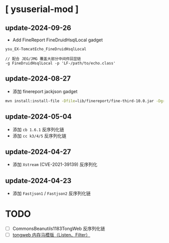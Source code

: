 # [  ysuserial-mod  ]

## update-2024-09-26

 - Add FineReport FineDruidHsqlLocal gadget

```text
ysu_EX-TomcatEcho_FineDruidHsqlLocal

// 配合 JEG/JMG 覆盖大部分中间件回显链
-g FineDruidHsqlLocal -p 'LF-/path/to/echo.class'
```

## update-2024-08-27

 - 添加 finereport jackjson gadget

```bash
mvn install:install-file -Dfile=lib/finereport/fine-third-10.0.jar -DgroupId=com.fr -DartifactId=fine-third -Dversion=10 -Dpackaging=jar
```

## update-2024-05-04

 - 添加 `cb 1.6.1` 反序列化链
 - 添加 `cc k3/4/5` 反序列化链

## update-2024-04-27

 - 添加 `Xstream` (CVE-2021-39139) 反序列化

## update-2024-04-23

 - 添加 `Fastjson1` / `Fastjson2` 反序列化链


# TODO
- [ ] CommonsBeanutils1183TongWeb 反序列化链
- [ ] [tongweb 内存马模版（Listen、Filter）](https://github.com/suizhibo/MemShellGene/blob/master/src/main/java/core/memshell/TongWebListenerMemShell.java)
